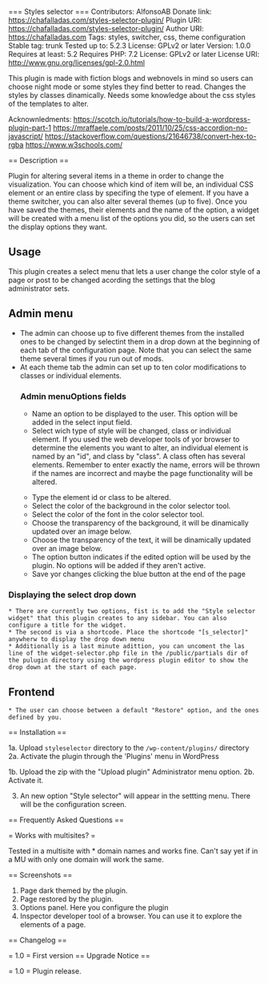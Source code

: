 === Styles selector ===
Contributors: AlfonsoAB
Donate link: https://chafalladas.com/styles-selector-plugin/
Plugin URI:  https://chafalladas.com/styles-selector-plugin/
Author URI:  https://chafalladas.com
Tags: styles, switcher, css, theme configuration
Stable tag: trunk
Tested up to: 5.2.3
License: GPLv2 or later
Version:           1.0.0
Requires at least: 5.2
Requires PHP:      7.2
License: GPLv2 or later
License URI: http://www.gnu.org/licenses/gpl-2.0.html

This plugin is made with fiction blogs and webnovels in mind so users can choose night mode or some styles they find better to read.
Changes the styles by classes dinamically. Needs some knowledge about the css styles of the templates to alter.

Acknownledments:
https://scotch.io/tutorials/how-to-build-a-wordpress-plugin-part-1
https://mraffaele.com/posts/2011/10/25/css-accordion-no-javascript/
https://stackoverflow.com/questions/21646738/convert-hex-to-rgba
https://www.w3schools.com/

== Description ==

Plugin for altering several items in a theme in order to change the visualization. You can choose which kind of item will be,
an individual CSS element or an entire class by specifing the type of element.
If you have a theme switcher, you can also alter several themes (up to five).
Once you have saved the themes, their elements and the name of the option, a widget will be created with a menu list of the options you did,
so the users can set the display options they want.

Usage
-----
This plugin creates a select menu that lets a user change the color style of a page or post to be changed acording the settings that the blog administrator sets.

## Admin menu

* The admin can choose up to five different themes from the installed ones to be changed by selectint them in a drop down at the beginning of each tab of the configuration page. Note that you can select the same theme several times if you run out of mods.
* At each theme tab the admin can set up to ten color modifications to classes or individual elements.
	### Admin menuOptions fields
	* Name an option to be displayed to the user. This option will be added in the select input field.
	* Select wich type of style will be changed, class or individual element. If you used the web developer tools of yor browser to determine the elements you want to alter, an individual element is named by an "id", and class by "class". A class often has several elements. Remember to enter exactly the name, errors will be thrown if the names are incorrect and maybe the page functionality will be altered.</p>
	* Type the element id or class to be altered.
	* Select the color of the background in the color selector tool.
	* Select the color of the font in the color selector tool.
	* Choose the transparency of the background, it will be dinamically updated over an image below.
	* Choose the transparency of the text, it will be dinamically updated over an image below.
	* The option button indicates if the edited option will be used by the plugin. No options will be added if they aren't active.
	* Save yor changes clicking the blue button at the end of the page</p>
	
### Displaying the select drop down
	* There are currently two options, fist is to add the "Style selector widget" that this plugin creates to any sidebar. You can also configure a title for the widget.
	* The second is via a shortcode. Place the shortcode "[s_selector]" anywherw to display the drop down menu
	* Additionally is a last minute adittion, you can uncoment the las line of the widget-selector.php file in the /public/partials dir of the pulugin directory using the wordpress plugin editor to show the drop down at the start of each page.

## Frontend
	* The user can choose between a default "Restore" option, and the ones defined by you.
	
== Installation ==

1a. Upload `styleselector` directory to the `/wp-content/plugins/` directory
2a. Activate the plugin through the 'Plugins' menu in WordPress

1b. Upload the zip with the "Upload plugin" Administrator menu option.
2b. Activate it.

3. An new option "Style selector" will appear in the settting menu. There will be the configuration screen.

== Frequently Asked Questions ==

= Works with multisites? =

Tested in a multisite with * domain names and works fine. Can't say yet if in a MU with only one domain will work the same.


== Screenshots ==
1. Page dark themed by the plugin.
2. Page restored by the plugin.
3. Options panel. Here you configure the plugin
4. Inspector developer tool of a browser. You can use it to explore the elements of a page.

== Changelog ==

= 1.0 =
First version
== Upgrade Notice ==

= 1.0 =
Plugin release.
